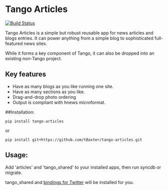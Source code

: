 Tango Articles
=====

[![Build Status](https://travis-ci.org/tBaxter/tango-articles.svg?branch=master)](https://travis-ci.org/tBaxter/tango-articles)

Tango Articles is a simple but robust reusable app for news articles and blogs entries. It can power anything from a simple blog to sophisticated full-featured news sites.

While it forms a key component of Tango, it can also be dropped into an existing non-Tango project.

## Key features
* Have as many blogs as you like running one site.
* Have as many sections as you like.
* Drag-and-drop photo ordering
* Output is compliant with hnews microformat.

##Installation:

    pip install tango-articles

or

    pip install git+https://github.com/tBaxter/tango-articles.git


## Usage:
Add 'articles' and 'tango_shared' to your installed apps, then run syncdb or migrate.

tango_shared and [bindings for Twitter](https://github.com/sixohsix/twitter) will be installed for you.



